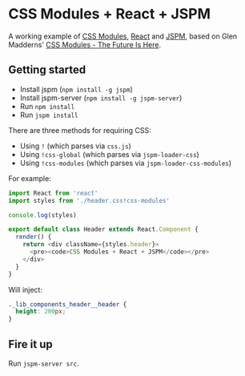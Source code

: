 # CSS Modules + React + JSPM

A working example of [CSS Modules][css-modules], [React][react] and [JSPM][jspm], based on Glen Madderns' [CSS Modules - The Future Is Here][css-modules-article].

## Getting started

- Install jspm (`npm install -g jspm`)
- Install jspm-server (`npm install -g jspm-server`)
- Run `npm install`
- Run `jspm install`

There are three methods for requiring CSS:
- Using `!` (which parses via `css.js`)
- Using `!css-global` (which parses via `jspm-loader-css`)
- Using `!css-modules` (which parses via `jspm-loader-css-modules`)

For example:

```js
import React from 'react'
import styles from './header.css!css-modules'

console.log(styles)

export default class Header extends React.Component {
  render() {
    return <div className={styles.header}>
      <pre><code>CSS Modules + React + JSPM</code></pre>
    </div>
  }
}
```

Will inject:

```css
._lib_components_header__header {
  height: 200px;
}
```

## Fire it up

Run `jspm-server src`.

  [css-modules]: http://github.com/css-modules/css-modules
  [css-modules-article]: http://glenmaddern.com/articles/css-modules
  [react]: http://github.com/css-modules/css-modules
  [jspm]: http://jspm.io
